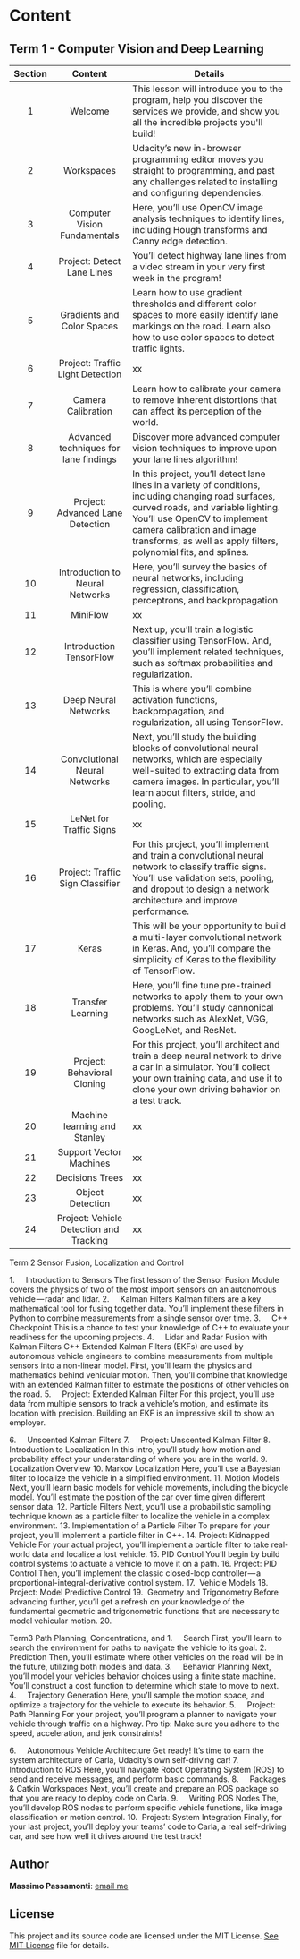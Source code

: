 [image1]: ./images/traffic_lights.jpg

# Content

## Term 1 - Computer Vision and Deep Learning

| Section  | Content | Details |
| :---: | :---: | ------------- |
| 1 | Welcome | This lesson will introduce you to the program, help you discover the services we provide, and show you all the incredible projects you'll build! |
| 2 | Workspaces | Udacity’s new in-browser programming editor moves you straight to programming, and past any challenges related to installing and configuring dependencies. |
| 3 | Computer Vision Fundamentals | Here, you’ll use OpenCV image analysis techniques to identify lines, including Hough transforms and Canny edge detection.|
| 4 | Project: Detect Lane Lines | You’ll detect highway lane lines from a video stream in your very first week in the program! |
| 5 | Gradients and Color Spaces | Learn how to use gradient thresholds and different color spaces to more easily identify lane markings on the road. Learn also how to use color spaces to detect traffic lights. |
| 6 | Project: Traffic Light Detection | xx |
| 7 | Camera Calibration | Learn how to calibrate your camera to remove inherent distortions that can affect its perception of the world. |
| 8 | Advanced techniques for lane findings | Discover more advanced computer vision techniques to improve upon your lane lines algorithm! |
| 9 | Project: Advanced Lane Detection | In this project, you’ll detect lane lines in a variety of conditions, including changing road surfaces, curved roads, and variable lighting. You’ll use OpenCV to implement camera calibration and image transforms, as well as apply filters, polynomial fits, and splines. |
| 10 | Introduction to Neural Networks | Here, you’ll survey the basics of neural networks, including regression, classification, perceptrons, and backpropagation.
| 11 | MiniFlow | xx |
| 12 | Introduction TensorFlow | Next up, you’ll train a logistic classifier using TensorFlow. And, you’ll implement related techniques, such as softmax probabilities and regularization. |
| 13 | Deep Neural Networks | This is where you’ll combine activation functions, backpropagation, and regularization, all using TensorFlow.
| 14 | Convolutional Neural Networks | Next, you’ll study the building blocks of convolutional neural networks, which are especially well-suited to extracting data from camera images. In particular, you’ll learn about filters, stride, and pooling. |
| 15 | LeNet for Traffic Signs | xx |
| 16 | Project: Traffic Sign Classifier | For this project, you’ll implement and train a convolutional neural network to classify traffic signs. You’ll use validation sets, pooling, and dropout to design a network architecture and improve performance. |
| 17 | Keras | This will be your opportunity to build a multi-layer convolutional network in Keras. And, you’ll compare the simplicity of Keras to the flexibility of TensorFlow. |
| 18 | Transfer Learning | Here, you’ll fine tune pre-trained networks to apply them to your own problems. You’ll study cannonical networks such as AlexNet, VGG, GoogLeNet, and ResNet. |
| 19 | Project: Behavioral Cloning | For this project, you’ll architect and train a deep neural network to drive a car in a simulator. You’ll collect your own training data, and use it to clone your own driving behavior on a test track. |
| 20 | Machine learning and Stanley | xx |
| 21 | Support Vector Machines | xx |
| 22 | Decisions Trees | xx |
| 23 | Object Detection | xx |
| 24 | Project: Vehicle Detection and Tracking | xx |








Term 2
Sensor Fusion, Localization and Control

1.     Introduction to Sensors
The first lesson of the Sensor Fusion Module covers the physics of two of the most import sensors on an autonomous vehicle — radar and lidar.
2.     Kalman Filters
Kalman filters are a key mathematical tool for fusing together data. You’ll implement these filters in Python to combine measurements from a single sensor over time.
3.     C++ Checkpoint
This is a chance to test your knowledge of C++ to evaluate your readiness for the upcoming projects.
4.     Lidar and Radar Fusion with Kalman Filters C++
Extended Kalman Filters (EKFs) are used by autonomous vehicle engineers to combine measurements from multiple sensors into a non-linear model. First, you’ll learn the physics and mathematics behind vehicular motion. Then, you’ll combine that knowledge with an extended Kalman filter to estimate the positions of other vehicles on the road.
5.     Project: Extended Kalman Filter
For this project, you’ll use data from multiple sensors to track a vehicle’s motion, and estimate its location with precision. Building an EKF is an impressive skill to show an employer.

6.     Unscented Kalman Filters
7.     Project: Unscented Kalman Filter
8. Introduction to Localization
In this intro, you’ll study how motion and probability affect your understanding of where you are in the world.
9. Localization Overview
10. Markov Localization
Here, you’ll use a Bayesian filter to localize the vehicle in a simplified environment.
11. Motion Models
Next, you’ll learn basic models for vehicle movements, including the bicycle model. You’ll estimate the position of the car over time given different sensor data.
12. Particle Filters
Next, you’ll use a probabilistic sampling technique known as a particle filter to localize the vehicle in a complex environment.
13. Implementation of a Particle Filter
To prepare for your project, you’ll implement a particle filter in C++.
14. Project: Kidnapped Vehicle
For your actual project, you’ll implement a particle filter to take real-world data and localize a lost vehicle.
15. PID Control
You’ll begin by build control systems to actuate a vehicle to move it on a path.
16. Project: PID Control
Then, you’ll implement the classic closed-loop controller — a proportional-integral-derivative control system.
17.  Vehicle Models
18.  Project: Model Predictive Control
19.  Geometry and Trigonometry
Before advancing further, you’ll get a refresh on your knowledge of the fundamental geometric and trigonometric functions that are necessary to model vehicular motion.
20.   

Term3
Path Planning, Concentrations, and
1.     Search
First, you’ll learn to search the environment for paths to navigate the vehicle to its goal.
2.     Prediction
Then, you’ll estimate where other vehicles on the road will be in the future, utilizing both models and data.
3.     Behavior Planning
Next, you’ll model your vehicles behavior choices using a finite state machine. You’ll construct a cost function to determine which state to move to next.
4.     Trajectory Generation
Here, you’ll sample the motion space, and optimize a trajectory for the vehicle to execute its behavior.
5.     Project: Path Planning
For your project, you’ll program a planner to navigate your vehicle through traffic on a highway. Pro tip: Make sure you adhere to the speed, acceleration, and jerk constraints!

6.     Autonomous Vehicle Architecture
Get ready! It’s time to earn the system architecture of Carla, Udacity’s own self-driving car!
7.     Introduction to ROS
Here, you’ll navigate Robot Operating System (ROS) to send and receive messages, and perform basic commands.
8.     Packages & Catkin Workspaces
Next, you’ll create and prepare an ROS package so that you are ready to deploy code on Carla.
9.     Writing ROS Nodes
The, you’ll develop ROS nodes to perform specific vehicle functions, like image classification or motion control.
10.  Project: System Integration
Finally, for your last project, you’ll deploy your teams’ code to Carla, a real self-driving car, and see how well it drives around the test track!


## Author

**Massimo Passamonti**: [email me](mailto:mpweb2.0@gmail.com)

## License

This project and its source code are licensed under the MIT License. [See MIT License](https://github.com/github/choosealicense.com/blob/gh-pages/LICENSE.md) file for details.
